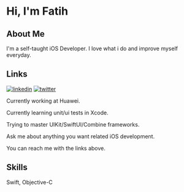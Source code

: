 
# Hi, I'm Fatih


## About Me
I'm a self-taught iOS Developer. I love what i do and improve myself everyday.


## Links
[![linkedin](https://img.shields.io/badge/linkedin-0A66C2?style=for-the-badge&logo=linkedin&logoColor=white)](https://www.linkedin.com/in/fatih-saglam-879603181/)
[![twitter](https://img.shields.io/badge/twitter-1DA1F2?style=for-the-badge&logo=twitter&logoColor=white)](https://twitter.com/fatihios)


Currently working at Huawei.

Currently learning unit/ui tests in Xcode.

Trying to master UIKit/SwiftUI/Combine frameworks.

Ask me about anything you want related iOS development.

You can reach me with the links above.


## Skills
Swift, Objective-C

